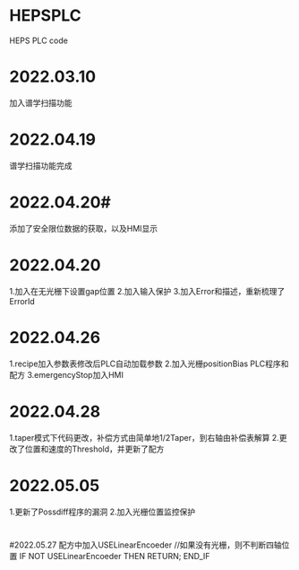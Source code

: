 ﻿# HEPSPLC
HEPS PLC code
# 2022.03.10
加入谱学扫描功能
#
# 2022.04.19
谱学扫描功能完成
#
# 2022.04.20#
添加了安全限位数据的获取，以及HMI显示
#
# 2022.04.20
1.加入在无光栅下设置gap位置
2.加入输入保护
3.加入Error和描述，重新梳理了ErrorId
#
# 2022.04.26
1.recipe加入参数表修改后PLC自动加载参数
2.加入光栅positionBias PLC程序和配方
3.emergencyStop加入HMI
#
# 2022.04.28
 1.taper模式下代码更改，补偿方式由简单地1/2Taper，到右轴由补偿表解算
 2.更改了位置和速度的Threshold，并更新了配方
#
# 2022.05.05
 1.更新了Possdiff程序的漏洞
 2.加入光栅位置监控保护
#
#
#2022.05.27 配方中加入USELinearEncoeder
//如果没有光栅，则不判断四轴位置
IF NOT USELinearEncoeder THEN
	RETURN;
END_IF
#